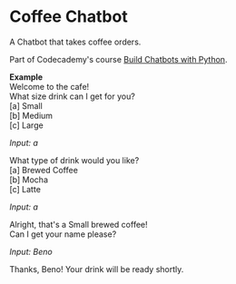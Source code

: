 # Coffee Chatbot
A Chatbot that takes coffee orders.

Part of Codecademy's course [Build Chatbots with Python](https://www.codecademy.com/learn/paths/build-chatbots-with-python).

**Example**    
Welcome to the cafe!  
What size drink can I get for you?  
[a] Small  
[b] Medium   
[c] Large  

_Input:  a_  

What type of drink would you like?   
[a] Brewed Coffee  
[b] Mocha  
[c] Latte  

_Input:  a_  

Alright, that's a Small brewed coffee!  
Can I get your name please?  

_Input:  Beno_  

Thanks, Beno! Your drink will be ready shortly.  
